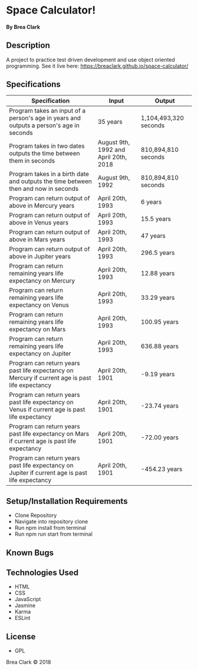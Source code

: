 # **Space Calculator!**

#### By Brea Clark

## Description

A project to practice test driven development and use object oriented programming. See it live here: https://breaclark.github.io/space-calculator/

## Specifications

| Specification | Input | Output |
| --- | --- | --- |
| Program takes an input of a person's age in years and outputs a person's age in seconds | 35 years | 1,104,493,320 seconds |
| Program takes in two dates outputs the time between them in seconds | August 9th, 1992 and April 20th, 2018 | 810,894,810 seconds |
| Program takes in a birth date and outputs the time between then and now in seconds | August 9th, 1992 | 810,894,810 seconds |
| Program can return output of above in Mercury years | April 20th, 1993 | 6 years |
| Program can return output of above in Venus years | April 20th, 1993 | 15.5 years |
| Program can return output of above in Mars years | April 20th, 1993 | 47 years |
| Program can return output of above in Jupiter years | April 20th, 1993 | 296.5 years |
| Program can return remaining years life expectancy on Mercury | April 20th, 1993 | 12.88 years |
| Program can return remaining years life expectancy on Venus | April 20th, 1993 | 33.29 years |
| Program can return remaining years life expectancy on Mars | April 20th, 1993 | 100.95 years |
| Program can return remaining years life expectancy on Jupiter | April 20th, 1993 | 636.88 years |
| Program can return years past life expectancy on Mercury if current age is past life expectancy | April 20th, 1901 | -9.19 years |
| Program can return years past life expectancy on Venus if current age is past life expectancy | April 20th, 1901 | -23.74 years |
| Program can return years past life expectancy on Mars if current age is past life expectancy | April 20th, 1901 | -72.00 years |
| Program can return years past life expectancy on Jupiter if current age is past life expectancy | April 20th, 1901 | -454.23 years |

## Setup/Installation Requirements

* Clone Repository
* Navigate into repository clone
* Run npm install from terminal
* Run npm run start from terminal

## Known Bugs

## Technologies Used

* HTML
* CSS
* JavaScript
* Jasmine
* Karma
* ESLint

## License

* GPL

Brea Clark
 © 2018

